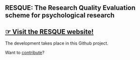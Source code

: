 ## RESQUE: The Research Quality Evaluation scheme for psychological research

## [☞ Visit the RESQUE website!]([https://nicebread.github.io/RESQUE/](https://resque-framework.github.io/website/))

The development takes place in this Github project.

Want to [contribute](https://resque-framework.github.io/website/team.html)?
